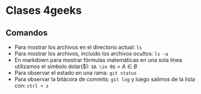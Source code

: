 # Clases 4geeks
## Comandos
- Para mostrar los archivos en el directorio actual: `ls`
- Para mostrar los archivos, incluído los archivos ocultos: `ls -a`
- En markdown para mostrar fórmulas matemáticas en una sola línea utilizamos el símbolo dolar(\$): `$A \in B$` = $A \in B$ 
- Para observar el estado en una rama: `git status`
- Para observar la bitácora de commits: `git log` y luego salimos de la lista con: `ctrl + z`